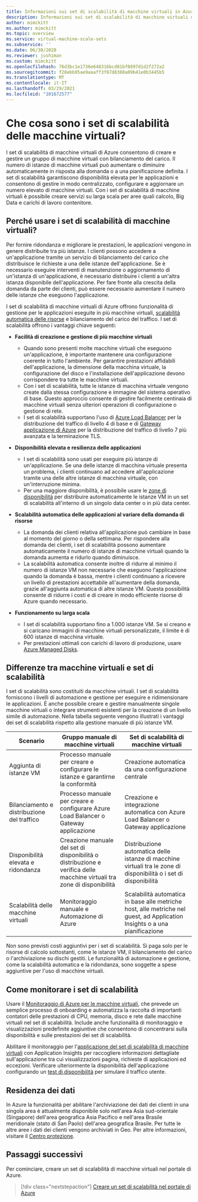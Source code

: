 ```yaml
---
title: Informazioni sui set di scalabilità di macchine virtuali in Azure
description: Informazioni sui set di scalabilità di macchine virtuali di Azure e sul ridimensionamento automatico delle applicazioni
author: mimckitt
ms.author: mimckitt
ms.topic: overview
ms.service: virtual-machine-scale-sets
ms.subservice: ''
ms.date: 06/30/2020
ms.reviewer: jushiman
ms.custom: mimckitt
ms.openlocfilehash: 76d3bc1e1736e648316bcd81bf8897d1d2f272a2
ms.sourcegitcommit: f28ebb95ae9aaaff3f87d8388a09b41e0b3445b5
ms.translationtype: MT
ms.contentlocale: it-IT
ms.lasthandoff: 03/29/2021
ms.locfileid: "101672577"
---
```

# <a name="what-are-virtual-machine-scale-sets"></a>Che cosa sono i set di scalabilità delle macchine virtuali?
I set di scalabilità di macchine virtuali di Azure consentono di creare e gestire un gruppo di macchine virtuali con bilanciamento del carico. Il numero di istanze di macchine virtuali può aumentare o diminuire automaticamente in risposta alla domanda o a una pianificazione definita. I set di scalabilità garantiscono disponibilità elevata per le applicazioni e consentono di gestire in modo centralizzato, configurare e aggiornare un numero elevato di macchine virtuali. Con i set di scalabilità di macchine virtuali è possibile creare servizi su larga scala per aree quali calcolo, Big Data e carichi di lavoro contenitore.


## <a name="why-use-virtual-machine-scale-sets"></a>Perché usare i set di scalabilità di macchine virtuali?
Per fornire ridondanza e migliorare le prestazioni, le applicazioni vengono in genere distribuite tra più istanze. I clienti possono accedere a un'applicazione tramite un servizio di bilanciamento del carico che distribuisce le richieste a una delle istanze dell'applicazione. Se è necessario eseguire interventi di manutenzione o aggiornamento di un'istanza di un'applicazione, è necessario distribuire i clienti a un'altra istanza disponibile dell'applicazione. Per fare fronte alla crescita della domanda da parte dei clienti, può essere necessario aumentare il numero delle istanze che eseguono l'applicazione.

I set di scalabilità di macchine virtuali di Azure offrono funzionalità di gestione per le applicazioni eseguite in più macchine virtuali, [scalabilità automatica delle risorse](virtual-machine-scale-sets-autoscale-overview.md) e bilanciamento del carico del traffico. I set di scalabilità offrono i vantaggi chiave seguenti:

- **Facilità di creazione e gestione di più macchine virtuali**
    - Quando sono presenti molte macchine virtuali che eseguono un'applicazione, è importante mantenere una configurazione coerente in tutto l'ambiente. Per garantire prestazioni affidabili dell'applicazione, la dimensione della macchina virtuale, la configurazione del disco e l'installazione dell'applicazione devono corrispondere tra tutte le macchine virtuali.
    - Con i set di scalabilità, tutte le istanze di macchina virtuale vengono create dalla stessa configurazione e immagine del sistema operativo di base. Questo approccio consente di gestire facilmente centinaia di macchine virtuali senza ulteriori operazioni di configurazione o gestione di rete.
    - I set di scalabilità supportano l'uso di [Azure Load Balancer](../load-balancer/load-balancer-overview.md) per la distribuzione del traffico di livello 4 di base e di [Gateway applicazione di Azure](../application-gateway/overview.md) per la distribuzione del traffico di livello 7 più avanzata e la terminazione TLS.

- **Disponibilità elevata e resilienza delle applicazioni**
    - I set di scalabilità sono usati per eseguire più istanze di un'applicazione. Se una delle istanze di macchina virtuale presenta un problema, i clienti continuano ad accedere all'applicazione tramite una delle altre istanze di macchina virtuale, con un'interruzione minima.
    - Per una maggiore disponibilità, è possibile usare le [zone di disponibilità](../availability-zones/az-overview.md) per distribuire automaticamente le istanze VM in un set di scalabilità all'interno di un singolo data center o in più data center.

- **Scalabilità automatica delle applicazioni al variare della domanda di risorse**
    - La domanda dei clienti relativa all'applicazione può cambiare in base al momento del giorno o della settimana. Per rispondere alla domanda dei clienti, i set di scalabilità possono aumentare automaticamente il numero di istanze di macchine virtuali quando la domanda aumenta e ridurlo quando diminuisce.
    - La scalabilità automatica consente inoltre di ridurre al minimo il numero di istanze VM non necessarie che eseguono l'applicazione quando la domanda è bassa, mentre i clienti continuano a ricevere un livello di prestazioni accettabile all'aumentare della domanda, grazie all'aggiunta automatica di altre istanze VM. Questa possibilità consente di ridurre i costi e di creare in modo efficiente risorse di Azure quando necessario.

- **Funzionamento su larga scala**
    - I set di scalabilità supportano fino a 1.000 istanze VM. Se si creano e si caricano immagini di macchine virtuali personalizzate, il limite è di 600 istanze di macchina virtuale.
    - Per prestazioni ottimali con carichi di lavoro di produzione, usare [Azure Managed Disks](../virtual-machines/managed-disks-overview.md).


## <a name="differences-between-virtual-machines-and-scale-sets"></a>Differenze tra macchine virtuali e set di scalabilità
I set di scalabilità sono costituiti da macchine virtuali. I set di scalabilità forniscono i livelli di automazione e gestione per eseguire e ridimensionare le applicazioni. È anche possibile creare e gestire manualmente singole macchine virtuali o integrare strumenti esistenti per la creazione di un livello simile di automazione. Nella tabella seguente vengono illustrati i vantaggi dei set di scalabilità rispetto alla gestione manuale di più istanze VM.

| Scenario                           | Gruppo manuale di macchine virtuali                                                                    | Set di scalabilità di macchine virtuali |
|------------------------------------|----------------------------------------------------------------------------------------|---------------------------|
| Aggiunta di istanze VM        | Processo manuale per creare e configurare le istanze e garantirne la conformità                             | Creazione automatica da una configurazione centrale |
| Bilanciamento e distribuzione del traffico | Processo manuale per creare e configurare Azure Load Balancer o Gateway applicazione      | Creazione e integrazione automatica con Azure Load Balancer o Gateway applicazione |
| Disponibilità elevata e ridondanza   | Creazione manuale del set di disponibilità o distribuzione e verifica delle macchine virtuali tra zone di disponibilità | Distribuzione automatica delle istanze di macchine virtuali tra le zone di disponibilità o i set di disponibilità |
| Scalabilità delle macchine virtuali                     | Monitoraggio manuale e Automazione di Azure                                                 | Scalabilità automatica in base alle metriche host, alle metriche nel guest, ad Application Insights o a una pianificazione |

Non sono previsti costi aggiuntivi per i set di scalabilità. Si paga solo per le risorse di calcolo sottostanti, come le istanze VM, il bilanciamento del carico o l'archiviazione su dischi gestiti. Le funzionalità di automazione e gestione, come la scalabilità automatica e la ridondanza, sono soggette a spese aggiuntive per l'uso di macchine virtuali.

## <a name="how-to-monitor-your-scale-sets"></a>Come monitorare i set di scalabilità

Usare il [Monitoraggio di Azure per le macchine virtuali](../azure-monitor/vm/vminsights-overview.md), che prevede un semplice processo di onboarding e automatizza la raccolta di importanti contatori delle prestazioni di CPU, memoria, disco e rete dalle macchine virtuali nel set di scalabilità. Include anche funzionalità di monitoraggio e visualizzazioni predefinite aggiuntive che consentono di concentrarsi sulla disponibilità e sulle prestazioni dei set di scalabilità.

Abilitare il monitoraggio per l'[applicazione del set di scalabilità di macchine virtuali](../azure-monitor/app/azure-vm-vmss-apps.md) con Application Insights per raccogliere informazioni dettagliate sull'applicazione tra cui visualizzazioni pagina, richieste di applicazioni ed eccezioni. Verificare ulteriormente la disponibilità dell'applicazione configurando un [test di disponibilità](../azure-monitor/app/monitor-web-app-availability.md) per simulare il traffico utente.

## <a name="data-residency"></a>Residenza dei dati

In Azure la funzionalità per abilitare l'archiviazione dei dati dei clienti in una singola area è attualmente disponibile solo nell'area Asia sud-orientale (Singapore) dell'area geografica Asia Pacifico e nell'area Brasile meridionale (stato di San Paolo) dell'area geografica Brasile. Per tutte le altre aree i dati dei clienti vengono archiviati in Geo. Per altre informazioni, visitare il [Centro protezione](https://azure.microsoft.com/global-infrastructure/data-residency/).

## <a name="next-steps"></a>Passaggi successivi
Per cominciare, creare un set di scalabilità di macchine virtuali nel portale di Azure.

> [!div class="nextstepaction"]
> [Creare un set di scalabilità nel portale di Azure](quick-create-portal.md)
